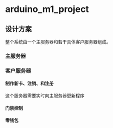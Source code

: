 # arduino_m1_project

## 设计方案

整个系统由一个主服务器和若干具体客户服务器组成。

###  主服务器

### 客户服务器

#### 制作新卡、注销、和注册

这个服务器需要实时向主服务器更新程序

#### 门禁控制

#### 零钱包


